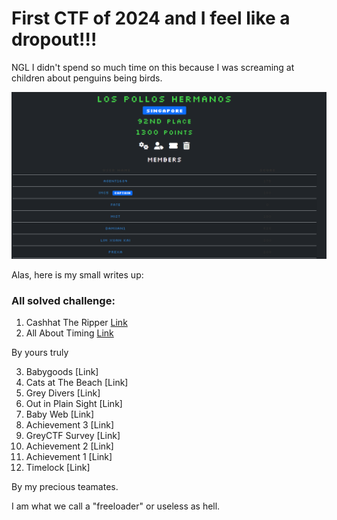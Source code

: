 # First CTF of 2024 and I feel like a dropout!!!

NGL I didn't spend so much time on this because I was screaming at children about penguins being birds. 

![image](<Screenshot 2024-04-21 153143.png>)


Alas, here is my small writes up: 

### All solved challenge:

1. Cashhat The Ripper [Link](https://github.com/limxuankai/CTF/blob/main/GreyCatCTF2024/Misc/Cashhat%20The%20Ripper.md)
2. All About Timing [Link](https://github.com/limxuankai/CTF/blob/main/GreyCatCTF2024/Misc/All%20About%20Timing.md)

By yours truly 

3. Babygoods [Link]
4. Cats at The Beach [Link]
5. Grey Divers [Link]
6. Out in Plain Sight [Link]
7. Baby Web [Link]
8. Achievement 3 [Link]
9. GreyCTF Survey [Link]
10. Achievement 2 [Link]
11. Achievement 1 [Link]
12. Timelock [Link]

By my precious teamates. 

I am what we call a "freeloader" or useless as hell. 

